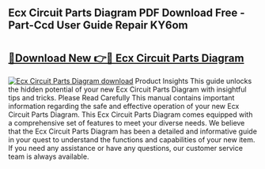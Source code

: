 ## Ecx Circuit Parts Diagram PDF Download Free - Part-Ccd User Guide Repair KY6om

# <h2><a href="http://dfhbne.blite.top/?on=Ecx+Circuit+Parts+Diagram">🔗Download New 👉🔴 Ecx Circuit Parts Diagram</a></h2>

[![Ecx Circuit Parts Diagram download](https://i.imgur.com/lujVjoI.png)](http://dfhbne.blite.top/?on=Ecx+Circuit+Parts+Diagram)
Product Insights This guide unlocks the hidden potential of your new Ecx Circuit Parts Diagram with insightful tips and tricks. Please Read Carefully This manual contains important information regarding the safe and effective operation of your new Ecx Circuit Parts Diagram. This Ecx Circuit Parts Diagram comes equipped with a comprehensive set of features to meet your diverse needs. We believe that the Ecx Circuit Parts Diagram has been a detailed and informative guide in your quest to understand the functions and capabilities of your new item. If you need any assistance or have any questions, our customer service team is always available.
